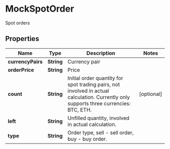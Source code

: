 

# MockSpotOrder

Spot orders
## Properties

Name | Type | Description | Notes
------------ | ------------- | ------------- | -------------
**currencyPairs** | **String** | Currency pair | 
**orderPrice** | **String** | Price | 
**count** | **String** | Initial order quantity for spot trading pairs, not involved in actual calculation.  Currently only supports three currencies: BTC, ETH. |  [optional]
**left** | **String** | Unfilled quantity, involved in actual calculation. | 
**type** | **String** | Order type, sell - sell order, buy - buy order. | 




